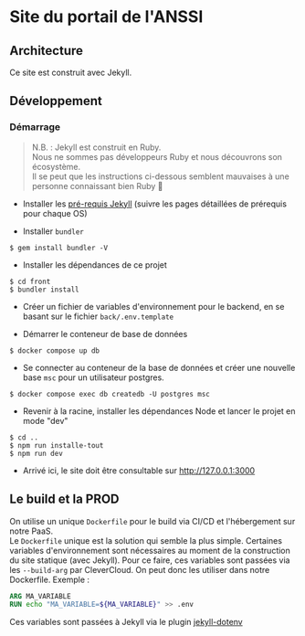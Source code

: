 # Site du portail de l'ANSSI

## Architecture

Ce site est construit avec Jekyll.

## Développement

### Démarrage

> N.B. : Jekyll est construit en Ruby.  
> Nous ne sommes pas développeurs Ruby et nous découvrons son écosystème.  
> Il se peut que les instructions ci-dessous semblent mauvaises à une personne connaissant bien Ruby 🙏

- Installer les [pré-requis Jekyll](https://jekyllrb.com/docs/#prerequisites) (suivre les pages détaillées de prérequis pour chaque OS)

- Installer `bundler`

```shell
$ gem install bundler -V
```

- Installer les dépendances de ce projet

```shell
$ cd front
$ bundler install
```

- Créer un fichier de variables d'environnement pour le backend, en se basant sur le fichier `back/.env.template`

- Démarrer le conteneur de base de données

```shell
$ docker compose up db
```

- Se connecter au conteneur de la base de données et créer une nouvelle base `msc` pour un utilisateur postgres.

```shell
$ docker compose exec db createdb -U postgres msc
```

- Revenir à la racine, installer les dépendances Node et lancer le projet en mode "dev"

```shell
$ cd ..
$ npm run installe-tout
$ npm run dev
```

- Arrivé ici, le site doit être consultable sur http://127.0.0.1:3000

## Le build et la PROD

On utilise un unique `Dockerfile` pour le build via CI/CD et l'hébergement sur notre PaaS.  
Le `Dockerfile` unique est la solution qui semble la plus simple.
Certaines variables d'environnement sont nécessaires au moment de la construction du site statique (avec Jekyll).
Pour ce faire, ces variables sont passées via les `--build-arg` par CleverCloud. On peut donc les utiliser dans notre Dockerfile.
Exemple :

```Dockerfile
ARG MA_VARIABLE
RUN echo "MA_VARIABLE=${MA_VARIABLE}" >> .env
```

Ces variables sont passées à Jekyll via le plugin [jekyll-dotenv](https://www.rubydoc.info/gems/jekyll-dotenv/0.2.0)
